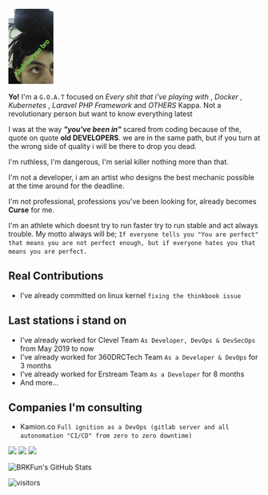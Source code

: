 <p>
<img src="https://github.com/brkfun/brkfun/raw/main/imageedit_2_4539523295.gif" height="150"/>
</p>

**Yo!** I'm a `G.O.A.T` focused on *Every shit that i've playing with* , *Docker* , *Kubernetes* , 
*Laravel PHP Framework* and *OTHERS* Kappa. Not a revolutionary person but want to know everything latest 

I was at the way ***"you've been in"*** scared from coding because of the, quote on quote **old DEVELOPERS**.
we are in the same path, but if you turn at the wrong side of quality i will be there to drop you dead.

I'm ruthless, I'm dangerous, I'm serial killer nothing more than that. 

I'm not a developer, i am an artist who designs the best mechanic possible at the time around for the deadline. 

I'm not professional, professions you've been looking for, already becomes **Curse** for me.

I'm an athlete which doesnt try to run faster try to run stable and act always trouble. My motto always will be;
``If everyone tells you "You are perfect" that means you are not perfect enough, but if everyone hates you that means you are perfect.``

## Real Contributions

- I've already committed on linux kernel ``fixing the thinkbook issue``

## Last stations i stand on

- I've already worked for Clevel Team ``As Developer, DevOps & DevSecOps`` from May 2019 to now
- I've already worked for 360DRCTech Team ``As a Developer & DevOps`` for 3 months
- I've already worked for Erstream Team ``As a Developer`` for 8 months
- And more...

## Companies I'm consulting

- Kamion.co `` Full ignition as a DevOps (gitlab server and all autonomation "CI/CD" from zero to zero downtime)  ``

<p>
<a href="https://www.linkedin.com/in/buhack/">
<img src="https://img.shields.io/badge/linkedin-%230077b5.svg?&style=for-the-badge&logo=linkedin&logoColor=white" height=25></a>
<a href="https://burak.sh">
<img src="https://img.shields.io/badge/burak.sh-%23000000.svg?&style=for-the-badge&logo=docker&logoColor=white" height=50></a> 
<a href="https://twitter.com/brkfun">
<img src="https://img.shields.io/badge/twitter-%231DA1F2.svg?&style=for-the-badge&logo=twitter&logoColor=white" height=25></a> 
</p>

![BRKFun's GitHub Stats](https://github-readme-stats.vercel.app/api?username=brkfun&show_icons=true)

![visitors](https://img.shields.io/badge/dynamic/json?color=informational&label=visits&query=value&url=https%3A%2F%2Fapi.countapi.xyz%2Fhit%2Fbrkfun.brkfun%2Freadme)